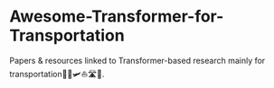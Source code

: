 # Awesome-Transformer-for-Transportation
Papers &amp; resources linked to Transformer-based research mainly for transportation🚆🚗🛩️⛵️🛣️🚦.
